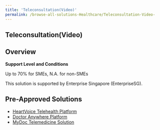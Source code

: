 ```yaml
---
title: 'Teleconsultation(Video)'
permalink: /browse-all-solutions-Healthcare/Teleconsultation-Video-
---
```


## Teleconsultation(Video)
## Overview

**Support Level and Conditions**

Up to 70% for SMEs, N.A. for non-SMEs

This solution is supported by  Enterprise Singapore (EnterpriseSG).

## Pre-Approved Solutions

- <a href='/productivity-solutions-grant/solutionrepo/solution1839' target='_blank'>HeartVoice Telehealth Platform</a><br>
- <a href='/productivity-solutions-grant/solutionrepo/solution1841' target='_blank'>Doctor Anywhere Platform</a><br>
- <a href='/productivity-solutions-grant/solutionrepo/solution1842' target='_blank'>MyDoc Telemedicine Solution</a><br>
